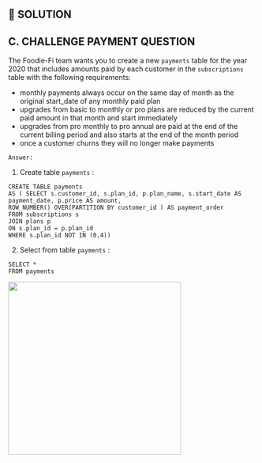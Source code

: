 ## 🎯 SOLUTION

## C. CHALLENGE PAYMENT QUESTION

The Foodie-Fi team wants you to create a new ``payments`` table for the year 2020 that includes amounts paid by each customer in the ``subscriptions`` table with the following requirements:

- monthly payments always occur on the same day of month as the original start_date of any monthly paid plan
- upgrades from basic to monthly or pro plans are reduced by the current paid amount in that month and start immediately
- upgrades from pro monthly to pro annual are paid at the end of the current billing period and also starts at the end of the month period
- once a customer churns they will no longer make payments

``Answer:``

1. Create table ``payments`` :

``` MYSQL
CREATE TABLE payments
AS ( SELECT s.customer_id, s.plan_id, p.plan_name, s.start_date AS payment_date, p.price AS amount, 
ROW_NUMBER() OVER(PARTITION BY customer_id ) AS payment_order
FROM subscriptions s
JOIN plans p
ON s.plan_id = p.plan_id
WHERE s.plan_id NOT IN (0,4))
```

2. Select from table ``payments``  :

``` MYSQL
SELECT *
FROM payments
```

<img src="https://user-images.githubusercontent.com/49824841/148819455-c66df529-c54f-4ce9-88bf-ca1e2acd7d05.png" width="350" height="350">
